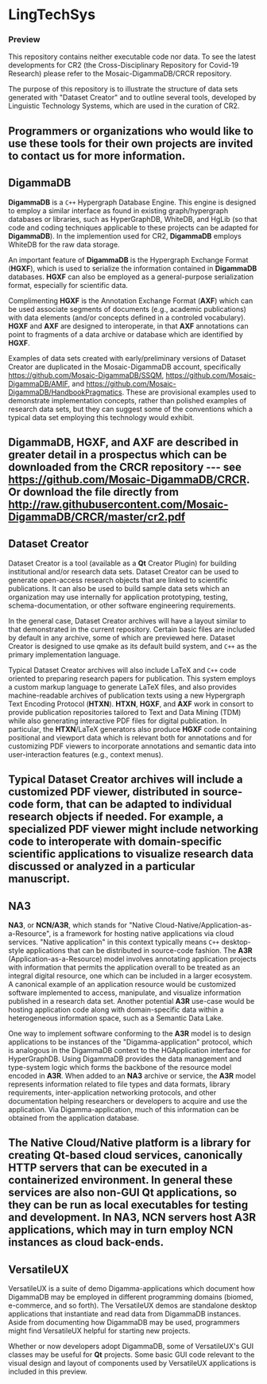 
# LingTechSys
### Preview 

This repository contains neither executable code nor 
data.  To see the latest developments for CR2 
(the Cross-Disciplinary Repository for Covid-19 Research) 
please refer to the Mosaic-DigammaDB/CRCR repository.

The purpose of this repository is to illustrate the 
structure of data sets generated with 
"Dataset Creator" and to outline several tools, 
developed by Linguistic Technology Systems, 
which are used in the curation of CR2.

Programmers or organizations who would like to 
use these tools for their own projects 
are invited to contact us for more information.
---

## DigammaDB ##
**DigammaDB** is a `C++` Hypergraph Database Engine.   This 
engine is designed to employ a similar interface as 
found in existing graph/hypergraph databases or libraries, 
such as HyperGraphDB, WhiteDB, and HgLib (so that code and 
coding techniques applicable to these projects can be 
adapted for **DigammaDB**).  In the implemention used for 
CR2, **DigammaDB** employs WhiteDB for the raw data storage.

An important feature of **DigammaDB** is the Hypergraph 
Exchange Format (**HGXF**), which is used to serialize 
the information contained in **DigammaDB** databases.  **HGXF** 
can also be employed as a general-purpose serialization 
format, especially for scientific data.

Complimenting **HGXF** is the Annotation Exchange Format 
(**AXF**) which can be used associate segments of documents 
(e.g., academic publications) with data elements 
(and/or concepts defined in a controled vocabulary).  **HGXF** 
and **AXF** are designed to interoperate, in that 
**AXF** annotations can point to fragments of a 
data archive or database which are identified by **HGXF**.

Examples of data sets created with early/preliminary versions of 
Dataset Creator are duplicated in the Mosaic-DigammaDB account, 
specifically https://github.com/Mosaic-DigammaDB/SSQM, 
https://github.com/Mosaic-DigammaDB/AMIF, and 
https://github.com/Mosaic-DigammaDB/HandbookPragmatics.  These 
are provisional examples used to demonstrate 
implementation concepts, rather than polished examples 
of research data sets, but they can suggest some of 
the conventions which a typical data set employing this 
technology would exhibit.

**DigammaDB**, **HGXF**, and **AXF** are described in greater 
detail in a prospectus which can be downloaded 
from the CRCR repository --- see https://github.com/Mosaic-DigammaDB/CRCR.  Or 
download the file directly from http://raw.githubusercontent.com/Mosaic-DigammaDB/CRCR/master/cr2.pdf 
---

## Dataset Creator ##

Dataset Creator is a tool (available as a **Qt** Creator Plugin) 
for building institutional and/or research data sets.  Dataset 
Creator can be used to generate open-access 
research objects that are linked to scientific 
publications.  It can also be used to build sample 
data sets which an organization may use internally 
for application prototyping, testing, schema-documentation, 
or other software engineering requirements. 

In the general case, Dataset Creator archives will have a 
layout similar to that demonstrated in the current 
repository.  Certain basic files are included by 
default in any archive, some of which are previewed 
here.  Dataset Creator is designed to use qmake as 
its default build system, and `C++` as the primary 
implementation language.

Typical Dataset Creator archives will also include 
LaTeX and `C++` code oriented to preparing research 
papers for publication.  This system employs a 
custom markup language to generate LaTeX files, 
and also provides machine-readable archives of 
publication texts using a new Hypergraph Text 
Encoding Protocol (**HTXN**).  **HTXN**, **HGXF**, and **AXF** 
work in consort to provide publication repositories 
tailored to Text and Data Mining (TDM) while also 
generating interactive PDF files for digital 
publication.  In particular, the **HTXN**/LaTeX 
generators also produce **HGXF** code containing 
positional and viewport data which is 
relevant both for annotations and for customizing 
PDF viewers to incorporate annotations and semantic 
data into user-interaction features (e.g., context menus).

Typical Dataset Creator archives will include a 
customized PDF viewer, distributed in source-code 
form, that can be adapted to individual research 
objects if needed.  For example, a specialized 
PDF viewer might include networking code to 
interoperate with domain-specific scientific 
applications to visualize research data 
discussed or analyzed in a particular manuscript.
---

## NA3 ##

**NA3**, or **NCN/A3R**, which stands for "Native 
Cloud-Native/Application-as-a-Resource", is a 
framework for hosting native applications via 
cloud services.  "Native application" in this 
context typically means `C++` desktop-style 
applications that can be distributed in source-code 
fashion.  The **A3R** (Application-as-a-Resource) 
model involves annotating application projects 
with information that permits the application 
overall to be treated as an integral digital 
resource, one which can be included in a 
larger ecosystem.  A canonical example of an 
application resource would be customized 
software implemented to access, manipulate, and 
visualize information published in a 
research data set.  Another potential 
**A3R** use-case would be hosting application code 
along with domain-specific data within a 
heterogeneous information space, such as a 
Semantic Data Lake.

One way to implement software conforming to 
the **A3R** model is to design applications to 
be instances of the "Digamma-application" protocol, 
which is analogous in the DigammaDB context to 
the HGApplication interface for HyperGraphDB.  Using 
DigammaDB provides the data management 
and type-system logic which forms the backbone 
of the resource model encoded in **A3R**.  When 
added to an **NA3** archive or service, the 
**A3R** model represents information related 
to file types and data formats, library 
requirements, inter-application networking protocols, 
and other documentation helping researchers or 
developers to acquire and use the application.  Via 
Digamma-application, much of this information 
can be obtained from the application database.

The Native Cloud/Native platform is a library for 
creating **Qt**-based cloud services, canonically 
**HTTP** servers that can be executed in a containerized 
environment.  In general these services are also non-GUI
**Qt** applications, so they can be run as local executables 
for testing and development.  In **NA3**, **NCN** servers 
host **A3R** applications, which may in turn employ 
**NCN** instances as cloud back-ends.
---

## VersatileUX ##

VersatileUX is a suite of demo Digamma-applications which 
document how DigammaDB may be employed in different 
programming domains (biomed, e-commerce, and so forth).  The 
VersatileUX demos are standalone desktop applications 
that instantiate and read data from DigammaDB instances.  Aside 
from documenting how DigammaDB may be used, programmers 
might find VersatileUX helpful for starting new projects.

Whether or now developers adopt DigammaDB, some of VersatileUX's 
GUI classes may be useful for **Qt** projects.  Some basic GUI code 
relevant to the visual design and layout of components used 
by VersatileUX applications is included in this preview.


